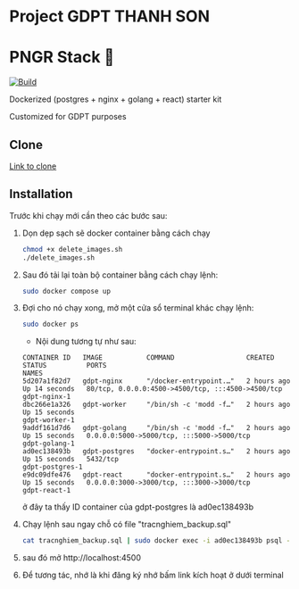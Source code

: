 # Project GDPT THANH SON
# PNGR Stack 🏓
[![Build](https://github.com/karlkeefer/pngr/actions/workflows/build.yml/badge.svg?branch=master)](https://github.com/karlkeefer/pngr/actions/workflows/build.yml)

Dockerized (postgres + nginx + golang + react) starter kit

Customized for GDPT purposes

## Clone
[Link to clone](https://github.com/ThiVietTran/gdpt.git)

## Installation
Trước khi chạy mới cần theo các bước sau:

1. Dọn dẹp sạch sẽ docker container bằng cách chạy
    ```bash
    chmod +x delete_images.sh
    ./delete_images.sh
    ```

2. Sau đó tải lại toàn bộ container bằng cách chạy lệnh:
    ```bash
    sudo docker compose up
    ```

3. Đợi cho nó chạy xong, mở một cửa sổ terminal khác chạy lệnh:
    ```bash
    sudo docker ps
    ```
    - Nội dung tương tự như sau:
    ```
    CONTAINER ID   IMAGE           COMMAND                  CREATED       STATUS          PORTS                                               NAMES
    5d207a1f82d7   gdpt-nginx      "/docker-entrypoint.…"   2 hours ago   Up 14 seconds   80/tcp, 0.0.0.0:4500->4500/tcp, :::4500->4500/tcp   gdpt-nginx-1
    dbc266e1a326   gdpt-worker     "/bin/sh -c 'modd -f…"   2 hours ago   Up 15 seconds                                                       gdpt-worker-1
    9addf161d7d6   gdpt-golang     "/bin/sh -c 'modd -f…"   2 hours ago   Up 15 seconds   0.0.0.0:5000->5000/tcp, :::5000->5000/tcp           gdpt-golang-1
    ad0ec138493b   gdpt-postgres   "docker-entrypoint.s…"   2 hours ago   Up 15 seconds   5432/tcp                                            gdpt-postgres-1
    e9dc09dfe476   gdpt-react      "docker-entrypoint.s…"   2 hours ago   Up 15 seconds   0.0.0.0:3000->3000/tcp, :::3000->3000/tcp           gdpt-react-1
    ```
    ở đây ta thấy ID container của gdpt-postgres là ad0ec138493b

4. Chạy lệnh sau ngay chỗ có file "tracnghiem_backup.sql"
    ```bash
    cat tracnghiem_backup.sql | sudo docker exec -i ad0ec138493b psql -U huyanh -d tracnghiem
    ```

5. sau đó mở 
    http://localhost:4500

6. Để tương tác, nhớ là khi đăng ký nhớ bấm link kích hoạt ở dưới terminal
